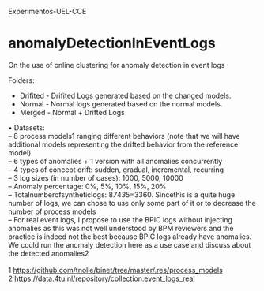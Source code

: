 Experimentos-UEL-CCE<br/>

# anomalyDetectionInEventLogs
On the use of online clustering for anomaly detection in event logs

Folders:<br/>
- Drifited - Drifited Logs generated based on the changed models. <br/>
- Normal - Normal logs generated based on the normal models.<br/>
- Merged - Normal + Drifted Logs<br/>

• Datasets:<br/>
    – 8 process models1 ranging different behaviors (note that we will have additional models representing the drifted      behavior from the reference model)<br/>
    – 6 types of anomalies + 1 version with all anomalies concurrently<br/>
    – 4 types of concept drift: sudden, gradual, incremental, recurring<br/>
    – 3 log sizes (in number of cases): 1000, 5000, 10000<br/>
    – Anomaly percentage: 0%, 5%, 10%, 15%, 20%<br/>
    – Totalnumberofsyntheticlogs: 8*7*4*3*5=3360. Sincethis is a quite huge number of logs, we can chose to use only some part of it or to decrease the number of process models<br/>
    – For real event logs, I propose to use the BPIC logs without injecting anomalies as this was not well understood by BPM reviewers and the practice is indeed not the best because BPIC logs already have anomalies. We could run the anomaly detection here as a use case and discuss about the detected anomalies2<br/>
    <br/>
    1 https://github.com/tnolle/binet/tree/master/.res/process_models <br/>
    2 https://data.4tu.nl/repository/collection:event_logs_real<br/>
